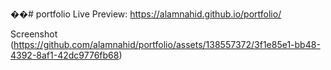 ��#   p o r t f o l i o 
 Live Preview: https://alamnahid.github.io/portfolio/


 
Screenshot 
(https://github.com/alamnahid/portfolio/assets/138557372/3f1e85e1-bb48-4392-8af1-42dc9776fb68)
